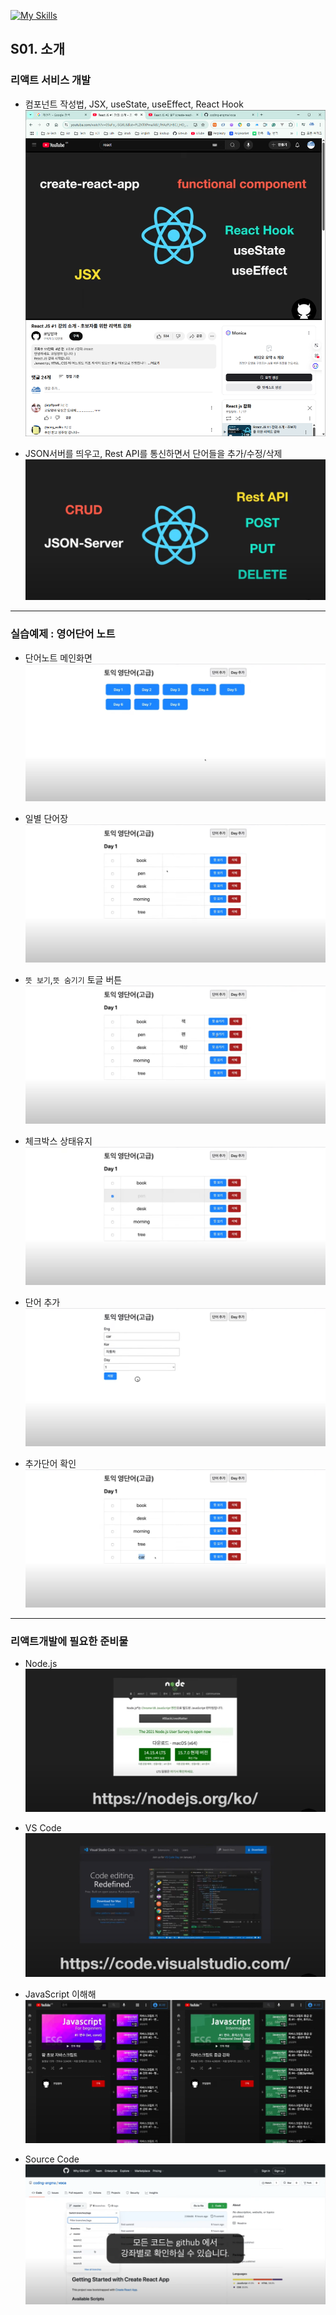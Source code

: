 [![My Skills](https://skillicons.dev/icons?heiht="10"&i=nodejs,vscode,js,react&theme=light)](https://www.youtube.com/playlist?list=PLZKTXPmaJk8J_fHAzPLH8CJ_HO_M33e7-)

## S01. 소개

### 리액트 서비스 개발
- 컴포넌트 작성법, JSX, useState, useEffect, React Hook
![서비스](./images/s01_intro_01.png)

- JSON서버를 띄우고, Rest API를 통신하면서 단어들을 추가/수정/삭제 
![서비스](./images/s01_intro_02.png)

---
### 실습예제 : 영어단어 노트
- 단어노트 메인화면
![실습예제](./images/s01_intro_10.png)

- 일별 단어장
![실습예제](./images/s01_intro_11.png)

- `뜻 보기`,`뜻 숨기기` 토글 버튼
![실습예제](./images/s01_intro_12.png)

- 체크박스 상태유지 
![실습예제](./images/s01_intro_13.png)

- 단어 추가
![실습예제](./images/s01_intro_14.png)

- 추가단어 확인
![실습예제](./images/s01_intro_15.png)

---
### 리액트개발에 필요한 준비물
- Node.js
![준비물](./images/s01_intro_21.png)

- VS Code
![준비물](./images/s01_intro_22.png)

- JavaScript 이해해
![준비물](./images/s01_intro_23.png)

- Source Code
![준비물](./images/s01_intro_24.png)

